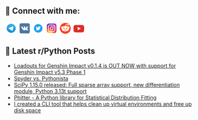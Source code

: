 ## 🔎 Connect with me:
[<img src="https://github.com/bullbesh/bullbesh/blob/main/images/Telegram.png" width="32" height="32" />](https://t.me/bullbesh)
[<img src="https://github.com/bullbesh/bullbesh/blob/main/images/VK.png" width="32" height="32" />](https://vk.com/bullbesh)
[<img src="https://github.com/bullbesh/bullbesh/blob/main/images/Twitter.png" width="32" height="32" />](https://twitter.com/bullbesh1)
[<img src="https://github.com/bullbesh/bullbesh/blob/main/images/Instagram.png" width="32" height="32" />](https://www.instagram.com/bullbesh)
[<img src="https://github.com/bullbesh/bullbesh/blob/main/images/Reddit.png" width="32" height="32" />](https://www.reddit.com/user/bullbesh)
[<img src="https://github.com/bullbesh/bullbesh/blob/main/images/YouTube.png" width="32" height="32" />](https://www.youtube.com/channel/UCtfjRs6uzgq5mfm8S06WTcg)

## 📕 Latest r/Python Posts
<!-- BLOG-POST-LIST:START -->
- [Loadouts for Genshin Impact v0.1.4 is OUT NOW with support for Genshin Impact v5.3 Phase 1](https://www.reddit.com/r/Python/comments/1hsvey1/loadouts_for_genshin_impact_v014_is_out_now_with/)
- [Spyder vs. Pythonista](https://www.reddit.com/r/Python/comments/1hsu5x9/spyder_vs_pythonista/)
- [SciPy 1.15.0 released: Full sparse array support, new differentiation module, Python 3.13t support](https://www.reddit.com/r/Python/comments/1hsqtz1/scipy_1150_released_full_sparse_array_support_new/)
- [Phitter - A Python library for Statistical Distribution Fitting](https://www.reddit.com/r/Python/comments/1hsqp3x/phitter_a_python_library_for_statistical/)
- [I created a CLI tool that helps clean up virtual environments and free up disk space](https://www.reddit.com/r/Python/comments/1hsnnp2/i_created_a_cli_tool_that_helps_clean_up_virtual/)
<!-- BLOG-POST-LIST:END -->
